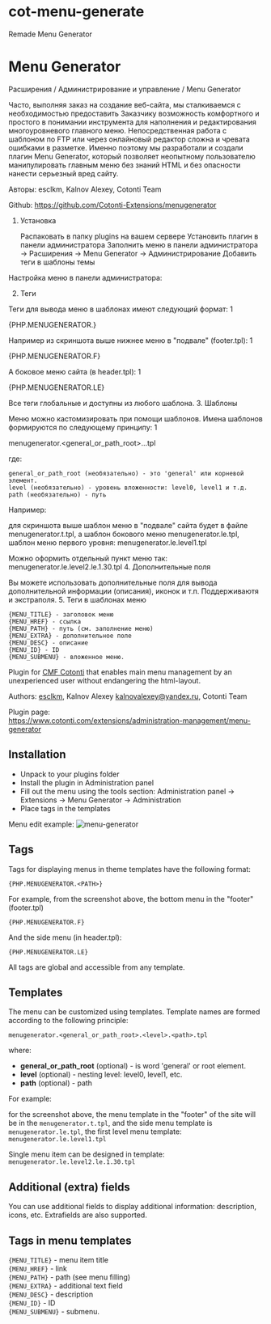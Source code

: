 # cot-menu-generate
Remade  Menu Generator

Menu Generator
============
Расширения / Администрирование и управление / Menu Generator

Часто, выполняя заказ на создание веб-сайта, мы сталкиваемся с необходимостью предоставить Заказчику возможность комфортного и простого в понимании инструмента для наполнения и редактирования многоуровневого главного меню. Непосредственная работа с шаблоном по FTP или через онлайновый редактор сложна и чревата ошибками в разметке. Именно поэтому мы разработали и создали плагин Menu Generator, который позволяет неопытному пользователю манипулировать главным меню без знаний HTML и без опасности нанести серьезный вред сайту.

 

Авторы: esclkm, Kalnov Alexey, Cotonti Team

Github: https://github.com/Cotonti-Extensions/menugenerator
1. Установка

    Распаковать в папку plugins на вашем сервере
    Установить плагин в панели администратора
    Заполнить меню в панели администратора → Расширения → Menu Generator → Администрирование
    Добавить теги в шаблоны темы

Настройка меню в панели администратора:

2. Теги

Теги для вывода меню в шаблонах имеют следующий формат:
1
	
{PHP.MENUGENERATOR.<PATH>}

Например из скриншота выше нижнее меню в "подвале" (footer.tpl):
1
	
{PHP.MENUGENERATOR.F}

А боковое меню сайта (в header.tpl):
1
	
{PHP.MENUGENERATOR.LE}

Все теги глобальные и доступны из любого шаблона.
3. Шаблоны

Меню можно кастомизировать при помощи шаблонов. Имена шаблонов формируются по следующему принципу:
1
	
menugenerator.<general_or_path_root>.<level>.<path>.tpl

где:

    general_or_path_root (необязательно) - это 'general' или корневой элемент.
    level (необязательно) - уровень вложенности: level0, level1 и т.д.
    path (необязательно) - путь

Например:

для скриншота выше шаблон меню в "подвале" сайта будет в файле menugenerator.t.tpl, а шаблон бокового меню menugenerator.le.tpl, шаблон меню первого уровня: menugenerator.le.level1.tpl

Можно оформить отдельный пункт меню так: menugenerator.le.level2.le.1.30.tpl
4. Дополнительные поля

Вы можете использовать дополнительные поля для вывода дополнительной информации (описания), иконок и т.п. Поддерживаютя и экстраполя.
5. Теги в шаблонах меню

    {MENU_TITLE} - заголовок меню
    {MENU_HREF} - ссылка
    {MENU_PATH} - путь (см. заполнение меню)
    {MENU_EXTRA} - дополнительное поле
    {MENU_DESC} - описание
    {MENU_ID} - ID
    {MENU_SUBMENU} - вложенное меню.


Plugin for [CMF Cotonti](https://www.cotonti.com) that enables main menu management by an unexperienced user without 
endangering the html-layout.

Authors: [esclkm](https://www.cotonti.com/users/esclkm), Kalnov Alexey <kalnovalexey@yandex.ru>, Cotonti Team

Plugin page:  
https://www.cotonti.com/extensions/administration-management/menu-generator

## Installation
- Unpack to your plugins folder
- Install the plugin in Administration panel
- Fill out the menu using the tools section: Administration panel → Extensions → Menu Generator → Administration
- Place tags in the templates

Menu edit example:
![menu-generator](https://github.com/Cotonti-Extensions/menugenerator/assets/1021886/b4efed59-57d1-485c-ae0e-b41938147c14)

## Tags

Tags for displaying menus in theme templates have the following format:
```	
{PHP.MENUGENERATOR.<PATH>}
```
For example, from the screenshot above, the bottom menu in the "footer" (footer.tpl)
```
{PHP.MENUGENERATOR.F}
```
And the side menu (in header.tpl):
```	
{PHP.MENUGENERATOR.LE}
```
All tags are global and accessible from any template.

## Templates

The menu can be customized using templates. Template names are formed according to the following principle:
```	
menugenerator.<general_or_path_root>.<level>.<path>.tpl
```
where:
- **general_or_path_root** (optional) - is word 'general' or root element.
- **level** (optional) - nesting level: level0, level1, etc.
- **path** (optional) - path

For example:

for the screenshot above, the menu template in the "footer" of the site will be in the `menugenerator.t.tpl`, and the side menu template is `menugenerator.le.tpl`, the first level menu template: `menugenerator.le.level1.tpl`

Single menu item can be designed in template: `menugenerator.le.level2.le.1.30.tpl`

## Additional (extra) fields

You can use additional fields to display additional information: description, icons, etc. Extrafields are also supported.

## Tags in menu templates

`{MENU_TITLE}` - menu item title  
`{MENU_HREF}` - link  
`{MENU_PATH}` - path (see menu filling)  
`{MENU_EXTRA}` - additional text field  
`{MENU_DESC}` - description  
`{MENU_ID}` - ID  
`{MENU_SUBMENU}` - submenu.
